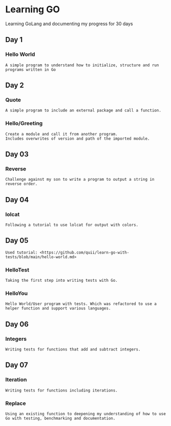 # Learning GO

Learning GoLang and documenting my progress for 30 days

## Day 1

### Hello World

    A simple program to understand how to initialize, structure and run programs written in Go

## Day 2

### Quote

    A simple program to include an external package and call a function.

### Hello/Greeting

    Create a module and call it from another program.
    Includes overwrites of version and path of the imported module.

## Day 03

### Reverse

    Challenge against my son to write a program to output a string in reverse order.

## Day 04

### lolcat

    Following a tutorial to use lolcat for output with colors.

## Day 05

    Used tutorial: <https://github.com/quii/learn-go-with-tests/blob/main/hello-world.md>

### HelloTest

    Taking the first step into writing tests with Go.

### HelloYou

    Hello World/User program with tests. Which was refactored to use a helper function and support various languages.

## Day 06

### Integers

    Writing tests for functions that add and subtract integers.

## Day 07

### Iteration

    Writing tests for functions including iterations.

### Replace

    Using an existing function to deepening my understanding of how to use Go with testing, benchmarking and documentation.
